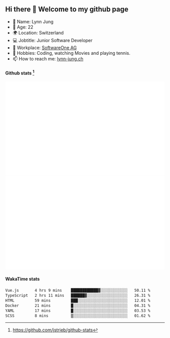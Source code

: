 ## Hi there 👋 Welcome to my github page

- 🧑 Name: Lynn Jung
- 🔞 Age: 22
- 🌍 Location: Switzerland
- 💻 Jobtitle: Junior Software Developer
- 🏢 Workplace: [SoftwareOne AG](https://www.softwareone.com/)
- 🎾 Hobbies: Coding, watching Movies and playing tennis.
- 📫 How to reach me: [lynn-jung.ch](https://lynn-jung.ch/)


#### Github stats [^1]
![](https://github.com/lynn-jung/github-stats/blob/master/generated/overview.svg)  ![](https://github.com/lynn-jung/github-stats/blob/master/generated/languages.svg)


#### WakaTime stats
<!--START_SECTION:waka-->

```text
Vue.js       4 hrs 9 mins    ████████████▓░░░░░░░░░░░░   50.11 %
TypeScript   2 hrs 11 mins   ██████▓░░░░░░░░░░░░░░░░░░   26.31 %
HTML         59 mins         ███░░░░░░░░░░░░░░░░░░░░░░   12.01 %
Docker       21 mins         █░░░░░░░░░░░░░░░░░░░░░░░░   04.31 %
YAML         17 mins         █░░░░░░░░░░░░░░░░░░░░░░░░   03.53 %
SCSS         8 mins          ▒░░░░░░░░░░░░░░░░░░░░░░░░   01.62 %
```

<!--END_SECTION:waka-->

[^1]: https://github.com/jstrieb/github-stats
